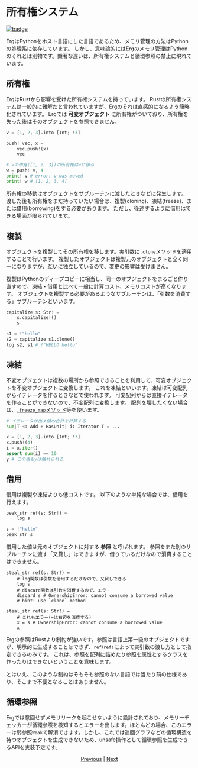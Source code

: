 # 所有権システム

[![badge](https://img.shields.io/endpoint.svg?url=https%3A%2F%2Fgezf7g7pd5.execute-api.ap-northeast-1.amazonaws.com%2Fdefault%2Fsource_up_to_date%3Fowner%3Derg-lang%26repos%3Derg%26ref%3Dmain%26path%3Ddoc/EN/syntax/19_ownership.md%26commit_hash%3De959b3e54bfa8cee4929743b0193a129e7525c61)](https://gezf7g7pd5.execute-api.ap-northeast-1.amazonaws.com/default/source_up_to_date?owner=erg-lang&repos=erg&ref=main&path=doc/EN/syntax/19_ownership.md&commit_hash=e959b3e54bfa8cee4929743b0193a129e7525c61)

ErgはPythonをホスト言語にした言語であるため、メモリ管理の方法はPythonの処理系に依存しています。
しかし、意味論的にはErgのメモリ管理はPythonのそれとは別物です。顕著な違いは、所有権システムと循環参照の禁止に現れています。

## 所有権

ErgはRustから影響を受けた所有権システムを持っています。
Rustの所有権システムは一般的に難解だと言われていますが、Ergのそれは直感的になるよう簡略化されています。
Ergでは __可変オブジェクト__ に所有権がついており、所有権を失った後はそのオブジェクトを参照できません。

```python
v = [1, 2, 3].into [Int; !3]

push! vec, x =
    vec.push!(x)
    vec

# vの中身([1, 2, 3])の所有権はwに移る
w = push! v, 4
print! v # error: v was moved
print! w # [1, 2, 3, 4]
```

所有権の移動はオブジェクトをサブルーチンに渡したときなどに発生します。
渡した後も所有権をまだ持っていたい場合は、複製(cloning)、凍結(freeze)、または借用(borrowing)をする必要があります。
ただし、後述するように借用はできる場面が限られています。

## 複製

オブジェクトを複製してその所有権を移します。実引数に`.clone`メソッドを適用することで行います。
複製したオブジェクトは複製元のオブジェクトと全く同一になりますが、互いに独立しているので、変更の影響は受けません。

複製はPythonのディープコピーに相当し、同一のオブジェクトをまるごと作り直すので、凍結・借用と比べて一般に計算コスト、メモリコストが高くなります。
オブジェクトを複製する必要があるようなサブルーチンは、「引数を消費する」サブルーチンといいます。

```python
capitalize s: Str! =
    s.capitalize!()
    s

s1 = !"hello"
s2 = capitalize s1.clone()
log s2, s1 # !"HELLO hello"
```

## 凍結

不変オブジェクトは複数の場所から参照できることを利用して、可変オブジェクトを不変オブジェクトに変換します。
これを凍結といいます。凍結は可変配列からイテレータを作るときなどで使われます。
可変配列からは直接イテレータを作ることができないので、不変配列に変換します。
配列を壊したくない場合は、[`.freeze_map`メソッド](./type/18_mut.md)等を使います。

```python
# イテレータが出す値の合計を計算する
sum|T <: Add + HasUnit| i: Iterator T = ...

x = [1, 2, 3].into [Int; !3]
x.push!(4)
i = x.iter()
assert sum(i) == 10
y # この後もyは触れられる
```

## 借用

借用は複製や凍結よりも低コストです。
以下のような単純な場合では、借用を行えます。

```python
peek_str ref(s: Str!) =
    log s

s = !"hello"
peek_str s
```

借用した値は元のオブジェクトに対する __参照__ と呼ばれます。
参照をまた別のサブルーチンに渡す「又貸し」はできますが、借りているだけなので消費することはできません。

```python,compile_fail
steal_str ref(s: Str!) =
    # log関数は引数を借用するだけなので、又貸しできる
    log s
    # discard関数は引数を消費するので、エラー
    discard s # OwnershipError: cannot consume a borrowed value
    # hint: use `clone` method
```

```python,compile_fail
steal_str ref(s: Str!) =
    # これもエラー(=は右辺を消費する)
    x = s # OwnershipError: cannot consume a borrowed value
    x
```

Ergの参照はRustより制約が強いです。参照は言語上第一級のオブジェクトですが、明示的に生成することはできず、`ref`/`ref!`によって実引数の渡し方として指定できるのみです。
これは、参照を配列に詰めたり参照を属性とするクラスを作ったりはできないということを意味します。

とはいえ、このような制約はそもそも参照のない言語では当たり前の仕様であり、そこまで不便となることはありません。

## 循環参照

Ergでは意図せずメモリリークを起こせないように設計されており、メモリーチェッカーが循環参照を検知するとエラーを出します。ほとんどの場合、このエラーは弱参照`Weak`で解消できます。しかし、これでは巡回グラフなどの循環構造を持つオブジェクトを生成できないため、unsafe操作として循環参照を生成できるAPIを実装予定です。

<p align='center'>
    <a href='./18_mutability.md'>Previous</a> | <a href='./20_visibility.md'>Next</a>
</p>
